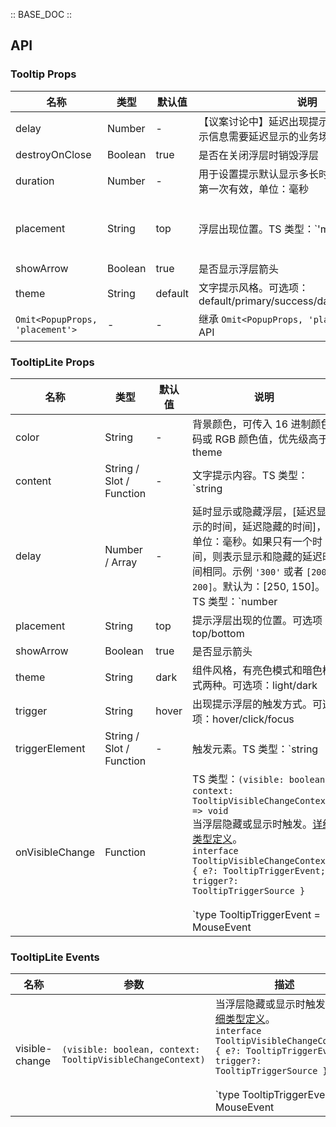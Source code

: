 :: BASE_DOC ::

## API
### Tooltip Props

名称 | 类型 | 默认值 | 说明 | 必传
-- | -- | -- | -- | --
delay | Number | - | 【议案讨论中】延迟出现提示，用于异步加载提示信息需要延迟显示的业务场景下 | N
destroyOnClose | Boolean | true | 是否在关闭浮层时销毁浮层 | N
duration | Number | - | 用于设置提示默认显示多长时间之后消失，初始第一次有效，单位：毫秒 | N
placement | String | top | 浮层出现位置。TS 类型：`'mouse' | PopupPlacement`，[Popup API Documents](./popup?tab=api)。[详细类型定义](https://github.com/Tencent/tdesign-vue-next/tree/develop/src/tooltip/type.ts) | N
showArrow | Boolean | true | 是否显示浮层箭头 | N
theme | String | default | 文字提示风格。可选项：default/primary/success/danger/warning/light | N
`Omit<PopupProps, 'placement'>` | \- | - | 继承 `Omit<PopupProps, 'placement'>` 中的全部 API | N

### TooltipLite Props

名称 | 类型 | 默认值 | 说明 | 必传
-- | -- | -- | -- | --
color | String | - | 背景颜色，可传入 16 进制颜色码或 RGB 颜色值，优先级高于theme | N
content | String / Slot / Function | - | 文字提示内容。TS 类型：`string | TNode`。[通用类型定义](https://github.com/Tencent/tdesign-vue-next/blob/develop/src/common.ts) | N
delay | Number / Array | - | 延时显示或隐藏浮层，[延迟显示的时间，延迟隐藏的时间]，单位：毫秒。如果只有一个时间，则表示显示和隐藏的延迟时间相同。示例 `'300'` 或者 `[200, 200]`。默认为：[250, 150]。TS 类型：`number | Array<number>` | N
placement | String | top | 提示浮层出现的位置。可选项：top/bottom | N
showArrow | Boolean | true | 是否显示箭头 | N
theme | String | dark | 组件风格，有亮色模式和暗色模式两种。可选项：light/dark | N
trigger | String | hover | 出现提示浮层的触发方式。可选项：hover/click/focus | N
triggerElement | String / Slot / Function | - | 触发元素。TS 类型：`string | TNode`。[通用类型定义](https://github.com/Tencent/tdesign-vue-next/blob/develop/src/common.ts) | N
onVisibleChange | Function |  | TS 类型：`(visible: boolean, context: TooltipVisibleChangeContext) => void`<br/>当浮层隐藏或显示时触发。[详细类型定义](https://github.com/Tencent/tdesign-vue-next/tree/develop/src/tooltip/type.ts)。<br/>`interface TooltipVisibleChangeContext { e?: TooltipTriggerEvent; trigger?: TooltipTriggerSource }`<br/><br/>`type TooltipTriggerEvent = MouseEvent | FocusEvent`<br/><br/>`type TooltipTriggerSource = 'document' | 'trigger-element-click' | 'trigger-element-hover' | 'trigger-element-blur' | 'trigger-element-focus'`<br/> | N

### TooltipLite Events

名称 | 参数 | 描述
-- | -- | --
visible-change | `(visible: boolean, context: TooltipVisibleChangeContext)` | 当浮层隐藏或显示时触发。[详细类型定义](https://github.com/Tencent/tdesign-vue-next/tree/develop/src/tooltip/type.ts)。<br/>`interface TooltipVisibleChangeContext { e?: TooltipTriggerEvent; trigger?: TooltipTriggerSource }`<br/><br/>`type TooltipTriggerEvent = MouseEvent | FocusEvent`<br/><br/>`type TooltipTriggerSource = 'document' | 'trigger-element-click' | 'trigger-element-hover' | 'trigger-element-blur' | 'trigger-element-focus'`<br/>
